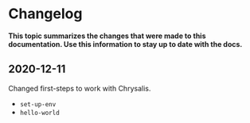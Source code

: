 # Changelog

**This topic summarizes the changes that were made to this documentation. Use this information to stay up to date with the docs.**

## 2020-12-11

Changed first-steps to work with Chrysalis.
 - `set-up-env`
 - `hello-world` 
